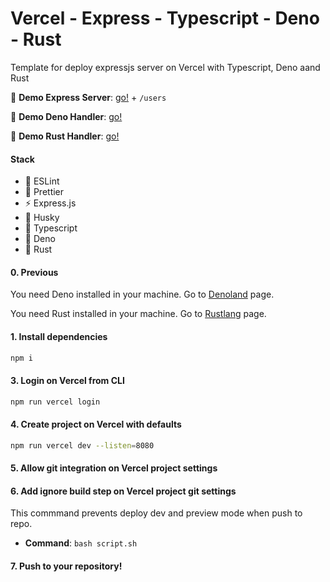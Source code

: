 # Vercel - Express - Typescript - Deno - Rust

Template for deploy expressjs server on Vercel with Typescript, Deno aand Rust

:balloon: **Demo Express Server**: [go!](https://expressjs-typescript.vercel.app/v1) + `/users`

:balloon: **Demo Deno Handler**: [go!](https://expressjs-typescript.vercel.app/v2)

:balloon: **Demo Rust Handler**: [go!](https://expressjs-typescript.vercel.app/v3)

#### Stack

- :dizzy: ESLint
- :hibiscus: Prettier
- :zap: Express.js
- :wolf: Husky
- :ocean: Typescript
- :ocean: Deno
- :ocean: Rust

#### 0. Previous

You need Deno installed in your machine. Go to [Denoland](https://deno.land/#installation) page.

You need Rust installed in your machine. Go to [Rustlang](https://www.rust-lang.org/tools/install) page.

#### 1. Install dependencies

```bash
npm i
```

#### 3. Login on Vercel from CLI

```bash
npm run vercel login
```

#### 4. Create project on Vercel with **defaults**

```bash
npm run vercel dev --listen=8080
```

#### 5. Allow **git** integration on Vercel project settings

#### 6. Add ignore build step on Vercel project git settings

This commmand prevents deploy dev and preview mode when push to repo.

- **Command**: `bash script.sh`

#### 7. Push to your repository!

